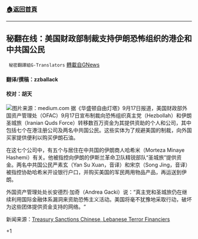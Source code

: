 ###  [:house:返回首頁](https://github.com/ourhimalayas/txt)
---


## 秘翻在线：美国财政部制裁支持伊朗恐怖组织的港企和中共国公民
` 秘密翻譯組G-Translators` [轉載自GNews](https://gnews.org/zh-hans/1539895/)

#### 翻译/撰稿：zzballack

#### 校对：胡天
![](https://assets.gnews.org/wp-content/uploads/2021/09/image-219.png)图片来源：medium.com
据《华盛顿自由灯塔》9月17日报道，美国财政部外国资产管理处（OFAC）9月17日宣布制裁向恐怖组织真主党（Hezbollah）和伊朗圣城旅（Iranian Quds Force）转移数百万资金为其提供资助的个人和公司，其中包括七个在港注册公司及两名中共国公民。这些实体为了规避美国的制裁，向外国买家提供便利以购买伊朗石油。

在这七个公司中，有五个与居住在中共国的伊朗商人哈希米（Morteza Minaye Hashemi）有关。他被指控向伊朗的伊斯兰革命卫队精锐部队“圣城旅”提供资金。两名中共国公民严素玄（Yan Su Xuan，音译）和宋京（Song Jing，音译）被指控协助哈希米开设银行户口，并购买美国的军民两用物品产品，再运送到伊朗。

外国资产管理处处长安德烈·加奇（Andrea Gacki）说：“真主党和圣城旅仍在继续利用国际金融体系漏洞来资助恐怖主义活动。美国将毫不犹豫地采取行动，破坏为这些团体提供资金支持的网络。“

新闻来源：[Treasury Sanctions Chinese, Lebanese Terror Financiers](https://freebeacon.com/national-security/treasury-sanctions-chinese-lebanese-terror-financiers/)

+1
